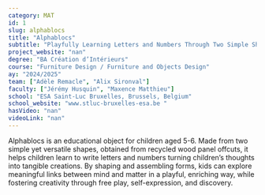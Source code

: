 ```yaml
---
category: MAT
id: 1
slug: alphablocs
title: "Alphablocs"
subtitle: "Playfully Learning Letters and Numbers Through Two Simple Shapes"
project_website: "nan"
degree: "BA Création d’Intérieurs"
course: "Furniture Design / Furniture and Objects Design"
ay: "2024/2025"
team: ["Adèle Remacle", "Alix Sironval"]
faculty: ["Jérémy Husquin", "Maxence Matthieu"]
school: "ESA Saint-Luc Bruxelles, Brussels, Belgium"
school_website: "www.stluc-bruxelles-esa.be "
hasVideo: "nan"
videoLink: "nan"
---
```


Alphablocs is an educational object for children aged 5-6. Made from two simple yet versatile shapes, obtained from recycled wood panel offcuts, it helps children learn to write letters and numbers turning children’s thoughts into tangible creations. By shaping and assembling forms, kids can explore meaningful links between mind and matter in a playful, enriching way, while fostering creativity through free play, self-expression, and discovery.
